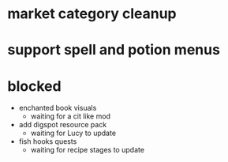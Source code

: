 # market category cleanup

# support spell and potion menus

# blocked
- enchanted book visuals
  - waiting for a cit like mod
- add digspot resource pack
  - waiting for Lucy to update
- fish hooks quests
  - waiting for recipe stages to update
